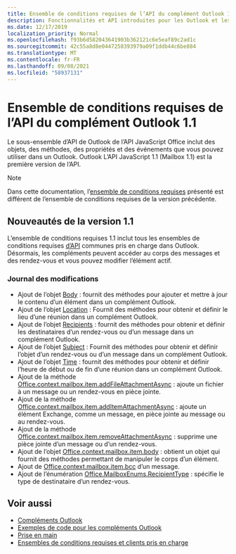 ```yaml
---
title: Ensemble de conditions requises de l’API du complément Outlook 1.1
description: Fonctionnalités et API introduites pour les Outlook et les API JavaScript Office dans le cadre de l’API de boîte aux lettres 1.1.
ms.date: 12/17/2019
localization_priority: Normal
ms.openlocfilehash: f93b6d582043641903b362121c6e5eaf89c2ad1c
ms.sourcegitcommit: 42c55a8d8e0447258393979a09f1ddb44c6be884
ms.translationtype: MT
ms.contentlocale: fr-FR
ms.lasthandoff: 09/08/2021
ms.locfileid: "58937131"
---
```

# <a name="outlook-add-in-api-requirement-set-11"></a>Ensemble de conditions requises de l’API du complément Outlook 1.1

Le sous-ensemble d’API de Outlook de l’API JavaScript Office inclut des objets, des méthodes, des propriétés et des événements que vous pouvez utiliser dans un Outlook. Outlook L’API JavaScript 1.1 (Mailbox 1.1) est la première version de l’API.

> [!NOTE]
> Dans cette documentation, l’[ensemble de conditions requises](../../requirement-sets/outlook-api-requirement-sets.md) présenté est différent de l’ensemble de conditions requises de la version précédente.

## <a name="whats-new-in-11"></a>Nouveautés de la version 1.1

L’ensemble de conditions requises 1.1 inclut tous les ensembles de conditions requises [d’API](../../requirement-sets/office-add-in-requirement-sets.md) communes pris en charge dans Outlook. Désormais, les compléments peuvent accéder au corps des messages et des rendez-vous et vous pouvez modifier l’élément actif.

### <a name="change-log"></a>Journal des modifications

- Ajout de l’objet [Body](/javascript/api/outlook/office.body?view=outlook-js-1.1&preserve-view=true) : fournit des méthodes pour ajouter et mettre à jour le contenu d’un élément dans un complément Outlook.
- Ajout de l’objet [Location](/javascript/api/outlook/office.location?view=outlook-js-1.1&preserve-view=true) : Fournit des méthodes pour obtenir et définir le lieu d’une réunion dans un complément Outlook.
- Ajout de l’objet [Recipients](/javascript/api/outlook/office.recipients?view=outlook-js-1.1&preserve-view=true) : fournit des méthodes pour obtenir et définir les destinataires d’un rendez-vous ou d’un message dans un complément Outlook.
- Ajout de l’objet [Subject](/javascript/api/outlook/office.subject?view=outlook-js-1.1&preserve-view=true) : Fournit des méthodes pour obtenir et définir l’objet d’un rendez-vous ou d’un message dans un complément Outlook.
- Ajout de l’objet [Time](/javascript/api/outlook/office.time?view=outlook-js-1.1&preserve-view=true) : fournit des méthodes pour obtenir et définir l’heure de début ou de fin d’une réunion dans un complément Outlook.
- Ajout de la méthode [Office.context.mailbox.item.addFileAttachmentAsync](office.context.mailbox.item.md#methods) : ajoute un fichier à un message ou un rendez-vous en pièce jointe.
- Ajout de la méthode [Office.context.mailbox.item.addItemAttachmentAsync](office.context.mailbox.item.md#methods) : ajoute un élément Exchange, comme un message, en pièce jointe au message ou au rendez-vous.
- Ajout de la méthode [Office.context.mailbox.item.removeAttachmentAsync](office.context.mailbox.item.md#methods) : supprime une pièce jointe d’un message ou d’un rendez-vous.
- Ajout de l’objet [Office.context.mailbox.item.body](office.context.mailbox.item.md#properties) : obtient un objet qui fournit des méthodes permettant de manipuler le corps d’un élément.
- Ajout de [Office.context.mailbox.item.bcc](office.context.mailbox.item.md#properties) d’un message.
- Ajout de l’énumération [Office.MailboxEnums.RecipientType](/javascript/api/outlook/office.mailboxenums.recipienttype?view=outlook-js-1.1&preserve-view=true) : spécifie le type de destinataire d’un rendez-vous.

## <a name="see-also"></a>Voir aussi

- [Compléments Outlook](../../../outlook/outlook-add-ins-overview.md)
- [Exemples de code pour les compléments Outlook](https://developer.microsoft.com/outlook/gallery/?filterBy=Outlook,Samples,Add-ins)
- [Prise en main](../../../quickstarts/outlook-quickstart.md)
- [Ensembles de conditions requises et clients pris en charge](../../requirement-sets/outlook-api-requirement-sets.md)
